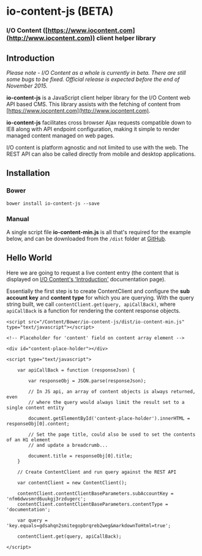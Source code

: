 # io-content-js (BETA)

### I/O Content ([https://www.iocontent.com](http://www.iocontent.com)) client helper library

## Introduction

*Please note - I/O Content as a whole is currently in beta. There are still some bugs to be fixed. Official release is expected before the end of November 2015.*

**io-content-js** is a JavaScript client helper library for the I/O Content web API based CMS. This library assists with the fetching of content from [https://www.iocontent.com](http://www.iocontent.com).

**io-content-js** facilitates cross browser Ajax requests compatible down to IE8 along with API endpoint configuration, making it simple to render managed content managed on web pages.

I/O content is platform agnostic and not limited to use with the web. The REST API can also be called directly from mobile and desktop applications. 

## Installation

### Bower

    bower install io-content-js --save

### Manual

A single script file **io-content-min.js** is all that's required for the example below, and can be downloaded from the `/dist` folder at [GitHub](https://github.com/appsoftware/io-content-js "https://github.com/appsoftware/io-content-js").

## Hello World

Here we are going to request a live content entry (the content that is displayed on [I/O Content's 'Introduction'](https://www.iocontent.com/documentation/) documentation page).

Essentially the first step is to create ContentClient and configure the **sub account key** and **content type** for which you are querying. With the query string built, we call `contentClient.get(query, apiCallBack)`, where `apiCallBack` is a function for rendering the content response objects.

```
<script src="/Content/Bower/io-content-js/dist/io-content-min.js" type="text/javascript"></script>

<!-- Placeholder for 'content' field on content array element -->

<div id="content-place-holder"></div>

<script type="text/javascript">

	var apiCallBack = function (responseJson) {

		var responseObj = JSON.parse(responseJson);

		// In JS api, an array of content objects is always returned, even
		// where the query would always limit the result set to a single content entity

		document.getElementById('content-place-holder').innerHTML = responseObj[0].content;

		// Set the page title, could also be used to set the contents of an H1 element
		// and update a breadcrumb...

		document.title = responseObj[0].title;
	}

	// Create ContentClient and run query against the REST API

	var contentClient = new ContentClient();

	contentClient.contentClientBaseParameters.subAccountKey = 'nfm6dwvsmrd6uukgj3rzdugerc';
	contentClient.contentClientBaseParameters.contentType = 'documentation';

	var query = 'key.equals=gdsahqn2smitegopbrqreb2weg&markdownToHtml=true';

	contentClient.get(query, apiCallBack);

</script>
```
